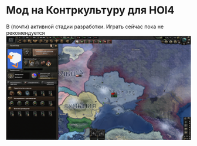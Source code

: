 # Мод на Контркультуру для HOI4
В (почти) активной стадии разработки. Играть сейчас пока не рекомендуется
![Image1](./img.png "Screenshot #1")
